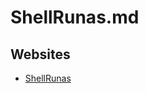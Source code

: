 # ShellRunas.md

## Websites

* [ShellRunas](https://learn.microsoft.com/en-us/sysinternals/downloads/shellrunas)
